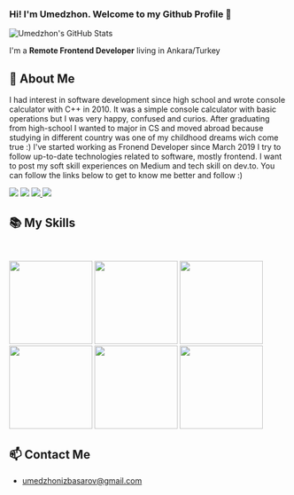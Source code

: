 ### Hi! I'm Umedzhon. Welcome to my Github Profile 👋

![Umedzhon's GitHub Stats](https://github-readme-stats.vercel.app/api?username=umedsondoniyor&show_icons=true&theme=dark)


I'm a **Remote Frontend Developer** living in Ankara/Turkey


## 📖 About Me

I had interest in software development since high school and wrote console calculator with C++ in 2010. It was a simple console calculator with basic operations but I was very happy, confused and curios. After graduating from high-school I wanted to major in CS and moved abroad because studying in different country was one of my childhood dreams wich come true :) I've started working as Fronend Developer since March 2019 I try to follow up-to-date technologies related to software, mostly frontend. I want to post my soft skill experiences on Medium and tech skill on dev.to. You can follow the links below to get to know me better and follow :)

<p>
<a href="https://twitter.com/UmedzhonIzbasar"><img src="https://img.shields.io/twitter/follow/UmedzhonIzbasar?label=let%27s%20tweet&style=social"></a>
<a href="https://www.linkedin.com/in/umedzhon-izbasarov/"><img src="https://img.shields.io/badge/Linkedin-%23303036?logo=linkedin&color=%23303036&style=flat-square"></a>
<a href="https://medium.com/@umedzhonizbasarov">
<img src="https://img.shields.io/badge/Medium-%23303036?logo=medium&color=%23303036&style=flat-square">
</a>
<a href="https://dev.to/umedzhon">
<img src="https://img.shields.io/badge/dev.to-%23303036?logo=dev.to&color=%23303036&style=flat-square">
</a>
</p>

## 📚 My Skills

<br>

<p>
<img height='150' src='https://github.com/gilbarbara/logos/blob/master/logos/css-3.svg'>
<img height='150' src='https://github.com/gilbarbara/logos/blob/master/logos/html-5.svg'>
<img height='150' src='http://3con14.biz/code/_data/js/intro/js-logo.png'>
<img height='150' src='https://raw.githubusercontent.com/jalbertsr/logo-badge-images/master/img/react_logo.png'>
<img height='150' src='https://raw.githubusercontent.com/reduxjs/redux/master/logo/logo-title-light.png'>
<img height='150' src='https://github.com/gilbarbara/logos/blob/master/logos/python.svg'>
</p>

## 📫 Contact Me
-  umedzhonizbasarov@gmail.com

<br>

